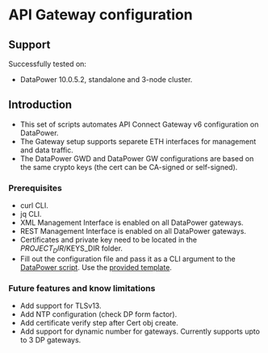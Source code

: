 # API Gateway configuration

## Support

Successfully tested on:

- DataPower 10.0.5.2, standalone and 3-node cluster.

## Introduction

- This set of scripts automates API Connect Gateway v6 configuration on DataPower.
- The Gateway setup supports separete ETH interfaces for management and data traffic.
- The DataPower GWD and DataPower GW configurations are based on the same crypto keys (the cert can be CA-signed or self-signed).

### Prerequisites

- curl CLI.
- jq CLI.
- XML Management Interface is enabled on all DataPower gateways.
- REST Management Interface is enabled on all DataPower gateways.
- Certificates and private key need to be located in the $PROJECT_DIR/$KEYS_DIR folder.
- Fill out the configuration file and pass it as a CLI argument to the [DataPower script](08-deploy-dp.sh). Use the [provided template](00-project-template.conf).

### Future features and know limitations

- Add support for TLSv13.
- Add NTP configuration (check DP form factor).
- Add certificate verify step after Cert obj create.
- Add support for dynamic number for gateways. Currently supports upto to 3 DP gateways.
